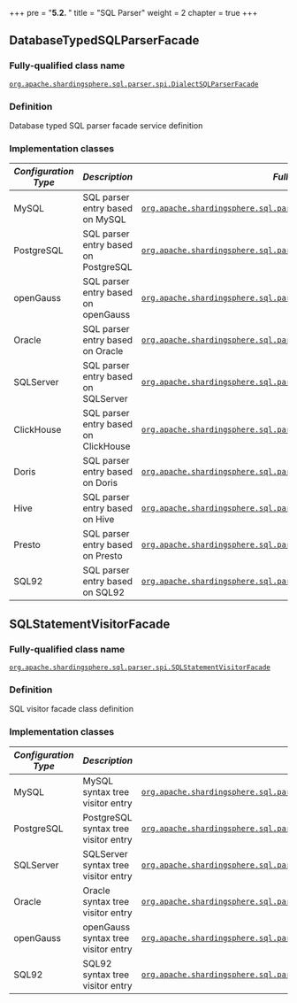 +++
pre = "<b>5.2. </b>"
title = "SQL Parser"
weight = 2
chapter = true
+++

## DatabaseTypedSQLParserFacade

### Fully-qualified class name

[`org.apache.shardingsphere.sql.parser.spi.DialectSQLParserFacade`](https://github.com/apache/shardingsphere/blob/master/parser/sql/spi/src/main/java/org/apache/shardingsphere/sql/parser/spi/DialectSQLParserFacade.java)

### Definition

Database typed SQL parser facade service definition

### Implementation classes

| *Configuration Type* | *Description*                        | *Fully-qualified class name*                                                                                                                                                                                                                                                                |
|----------------------|--------------------------------------|---------------------------------------------------------------------------------------------------------------------------------------------------------------------------------------------------------------------------------------------------------------------------------------------|
| MySQL                | SQL parser entry based on MySQL      | [`org.apache.shardingsphere.sql.parser.engine.mysql.parser.MySQLParserFacade`](https://github.com/apache/shardingsphere/blob/master/parser/sql/engine/dialect/mysql/src/main/java/org/apache/shardingsphere/sql/parser/engine/mysql/parser/MySQLParserFacade.java)                          |
| PostgreSQL           | SQL parser entry based on PostgreSQL | [`org.apache.shardingsphere.sql.parser.engine.postgresql.parser.PostgreSQLParserFacade`](https://github.com/apache/shardingsphere/blob/master/parser/sql/engine/dialect/postgresql/src/main/java/org/apache/shardingsphere/sql/parser/engine/postgresql/parser/PostgreSQLParserFacade.java) |
| openGauss            | SQL parser entry based on openGauss  | [`org.apache.shardingsphere.sql.parser.engine.opengauss.parser.OpenGaussParserFacade`](https://github.com/apache/shardingsphere/blob/master/parser/sql/engine/dialect/opengauss/src/main/java/org/apache/shardingsphere/sql/parser/engine/opengauss/parser/OpenGaussParserFacade.java)      |
| Oracle               | SQL parser entry based on Oracle     | [`org.apache.shardingsphere.sql.parser.engine.oracle.parser.OracleParserFacade`](https://github.com/apache/shardingsphere/blob/master/parser/sql/engine/dialect/oracle/src/main/java/org/apache/shardingsphere/sql/parser/engine/oracle/parser/OracleParserFacade.java)                     |
| SQLServer            | SQL parser entry based on SQLServer  | [`org.apache.shardingsphere.sql.parser.engine.sqlserver.parser.SQLServerParserFacade`](https://github.com/apache/shardingsphere/blob/master/parser/sql/engine/dialect/sqlserver/src/main/java/org/apache/shardingsphere/sql/parser/engine/sqlserver/parser/SQLServerParserFacade.java)      |
| ClickHouse           | SQL parser entry based on ClickHouse | [`org.apache.shardingsphere.sql.parser.engine.clickhouse.parser.ClickHouseParserFacade`](https://github.com/apache/shardingsphere/blob/master/parser/sql/engine/dialect/clickhouse/src/main/java/org/apache/shardingsphere/sql/parser/engine/clickhouse/parser/ClickHouseParserFacade.java) |
| Doris                | SQL parser entry based on Doris      | [`org.apache.shardingsphere.sql.parser.engine.doris.parser.DorisParserFacade`](https://github.com/apache/shardingsphere/blob/master/parser/sql/engine/dialect/doris/src/main/java/org/apache/shardingsphere/sql/parser/engine/doris/parser/DorisParserFacade.java)                          |
| Hive                 | SQL parser entry based on Hive       | [`org.apache.shardingsphere.sql.parser.engine.hive.parser.HiveParserFacade`](https://github.com/apache/shardingsphere/blob/master/parser/sql/engine/dialect/hive/src/main/java/org/apache/shardingsphere/sql/parser/engine/hive/parser/HiveParserFacade.java)                               |
| Presto               | SQL parser entry based on Presto     | [`org.apache.shardingsphere.sql.parser.engine.presto.parser.PrestoParserFacade`](https://github.com/apache/shardingsphere/blob/master/parser/sql/engine/dialect/presto/src/main/java/org/apache/shardingsphere/sql/parser/engine/presto/parser/PrestoParserFacade.java)                     |
| SQL92                | SQL parser entry based on SQL92      | [`org.apache.shardingsphere.sql.parser.engine.sql92.parser.SQL92ParserFacade`](https://github.com/apache/shardingsphere/blob/master/parser/sql/engine/dialect/sql92/src/main/java/org/apache/shardingsphere/sql/parser/engine/sql92/parser/SQL92ParserFacade.java)                          |


## SQLStatementVisitorFacade

### Fully-qualified class name

[`org.apache.shardingsphere.sql.parser.spi.SQLStatementVisitorFacade`](https://github.com/apache/shardingsphere/blob/master/parser/sql/spi/src/main/java/org/apache/shardingsphere/sql/parser/spi/SQLStatementVisitorFacade.java)

### Definition

SQL visitor facade class definition

### Implementation classes

| *Configuration Type* | *Description*                        | *Fully-qualified class name*                                                                                                                                                                                                                                                                                                          |
|----------------------|--------------------------------------|---------------------------------------------------------------------------------------------------------------------------------------------------------------------------------------------------------------------------------------------------------------------------------------------------------------------------------------|
| MySQL                | MySQL syntax tree visitor entry      | [`org.apache.shardingsphere.sql.parser.engine.mysql.visitor.statement.MySQLStatementVisitorFacade`](https://github.com/apache/shardingsphere/blob/master/parser/sql/engine/dialect/mysql/src/main/java/org/apache/shardingsphere/sql/parser/engine/mysql/visitor/statement/MySQLStatementVisitorFacade.java)                          |
| PostgreSQL           | PostgreSQL syntax tree visitor entry | [`org.apache.shardingsphere.sql.parser.engine.postgresql.visitor.statement.PostgreSQLStatementVisitorFacade`](https://github.com/apache/shardingsphere/blob/master/parser/sql/engine/dialect/postgresql/src/main/java/org/apache/shardingsphere/sql/parser/engine/postgresql/visitor/statement/PostgreSQLStatementVisitorFacade.java) |
| SQLServer            | SQLServer syntax tree visitor entry  | [`org.apache.shardingsphere.sql.parser.engine.sqlserver.visitor.statement.SQLServerStatementVisitorFacade`](https://github.com/apache/shardingsphere/blob/master/parser/sql/engine/dialect/sqlserver/src/main/java/org/apache/shardingsphere/sql/parser/engine/sqlserver/visitor/statement/SQLServerStatementVisitorFacade.java)      |
| Oracle               | Oracle syntax tree visitor entry     | [`org.apache.shardingsphere.sql.parser.engine.oracle.visitor.statement.OracleStatementVisitorFacade`](https://github.com/apache/shardingsphere/blob/master/parser/sql/engine/dialect/oracle/src/main/java/org/apache/shardingsphere/sql/parser/engine/oracle/visitor/statement/OracleStatementVisitorFacade.java)                     |
| openGauss            | openGauss syntax tree visitor entry  | [`org.apache.shardingsphere.sql.parser.engine.opengauss.visitor.statement.OpenGaussStatementVisitorFacade`](https://github.com/apache/shardingsphere/blob/master/parser/sql/engine/dialect/opengauss/src/main/java/org/apache/shardingsphere/sql/parser/engine/opengauss/visitor/statement/OpenGaussStatementVisitorFacade.java)      |
| SQL92                | SQL92 syntax tree visitor entry      | [`org.apache.shardingsphere.sql.parser.engine.sql92.visitor.statement.SQL92StatementVisitorFacade`](https://github.com/apache/shardingsphere/blob/master/parser/sql/engine/dialect/sql92/src/main/java/org/apache/shardingsphere/sql/parser/engine/sql92/visitor/statement/SQL92StatementVisitorFacade.java)                          |
